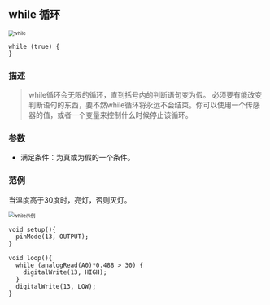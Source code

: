 ## while 循环

<img src="{default}/images/control/while.png" alt="while" style="zoom:67%;" />

```arduino
while (true) {
}
```

### 描述

> while循环会无限的循环，直到括号内的判断语句变为假。 必须要有能改变判断语句的东西，要不然while循环将永远不会结束。你可以使用一个传感器的值，或者一个变量来控制什么时候停止该循环。

### 参数

- 满足条件：为真或为假的一个条件。

### 范例

当温度高于30度时，亮灯，否则灭灯。

<img src="{default}/images/control/while-example.png" alt="while示例" style="zoom:67%;" />

```arduino
void setup(){
  pinMode(13, OUTPUT);
}

void loop(){
  while (analogRead(A0)*0.488 > 30) {
    digitalWrite(13, HIGH);
  }
  digitalWrite(13, LOW);
}
```

